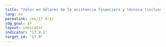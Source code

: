```yaml
---
title: "Valor en dólares de la asistencia financiera y técnica (incluso mediante la cooperación Norte-Sur, Sur-Sur y triangular) prometida a los países en desarrollo"
lang: es
permalink: /es/17-9-1/
sdg_goal: 17
layout: indicator
indicator: "17.9.1"
target_id: "17.9"
---
```



